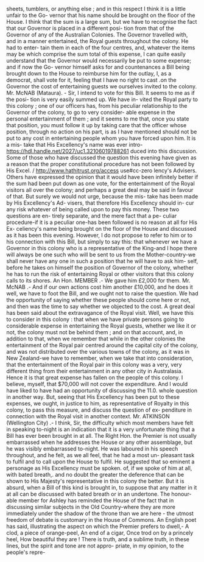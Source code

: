 sheets, tumblers, or anything else ; and in this respect I think it is a little unfair to the Go- vernor that his name should be brought on the floor of the House. I think that the sum is a large sum, but we have to recognise the fact that our Governor is placed in a different posi- tion from that of the Governor of any of the Australian Colonies. The Governor travelled with, and in a manner entertained, the Royal guests throughout the colony. He had to enter- tain them in each of the four centres, and, whatever the items may be which comprise the sum total of this expense, I can quite easily understand that the Governor would necessarily be put to some expense; and if now the Go- vernor himself asks for and countenances a Bill being brought down to the House to reimburse him for the outlay, I, as a democrat, shall vote for it, feeling that I have no right to cast .on the Governor the cost of entertaining guests we ourselves invited to the colony. Mr. McNAB (Mataura). - Sir, I intend to vote for this Bill. It seems to me as if the posi- tion is very easily summed up. We have in- vited the Royal party to this colony ; one of our officers has, from his peculiar relationship to the Governor of the colony, to go to very consider- able expense in the personal entertainment of them ; and it seems to me that, once you state that position, you must follow it up by taking care that the officer whose position, through no action on his part, is as I have mentioned should not be put to any cost in entertaining people whom you have forced upon him. It is a mis- take that His Excellency's name was ever intro- https://hdl.handle.net/2027/uc1.32106019788261 duced into this discussion. Some of those who have discussed the question this evening have given as a reason that the proper constitutional procedure has not been followed by His Excel. / http://www.hathitrust.org/access use#cc-zero lency's Advisers. Others have expressed the opinion that it would have been infinitely better if the sum had been put down as one vote, for the entertainment of the Royal visitors all over the colony; and perhaps a great deal may be said in favour of that. But surely we would not urge, because the mis- take has been made by His Excellency's Ad- visers, that therefore His Excellency should in- cur any risk whatever of being called upon to pay this money. These two questions are en- tirely separate, and the mere fact that a pe- culiar procedure-if it is a peculiar one-has been followed is no reason at all for His Ex- celiency's name being brought on the floor of the House and discussed as it has been this evening. However, I do not propose to refer to him or to his connection with this Bill, but simply to say this: that whenever we have a Governor in this colony who is a representative of the King-and I hope there will always be one such who will be sent to us from the Mother-country-we shall never have any one in such a position that he will have to ask him- self, before he takes on himself the position of Governor of the colony, whether he has to run the risk of entertaining Royal or other visitors that this colony calls to its shores. An Hon. MEMBER .- We gave him £2,000 for them. Mr. McNAB .- And if our own actions cost him another £10,000, and he does it well, we have to foot the Bill, and we ought not to raise the question. We had the opportunity of saying whether these people should come here or not, and then was the time to say whether we objected to the cost. A great deal has been said about the extravagance of the Royal visit. Well, we have this to consider in this colony : that when we have private persons going to considerable expense in entertaining the Royal guests, whether we like it or not, the colony must not be behind them ; and on that account, and, in addition to that, when we remember that while in the other colonies the entertainment of the Royal pair centred around the capital city of the colony, and was not distributed over the various towns of the colony, as it was in New Zealand-we have to remember, when we take that into consideration, that the entertainment of the Royal pair in this colony was a very, very different thing from their entertainment in any other city in Australasia. Hence it is that great expense has fallen on the people of this colony. I believe, myself, that $70,000 will not cover the expenditure. And I would have liked to have had an opportunity of discussing the 11.0. whole question in another way. But, seeing that His Excellency has been put to these expenses, we ought, in justice to him, as representative of Royalty in this colony, to pass this measure, and discuss the question of ex- penditure in connection with the Royal visit in another context. Mr. ATKINSON (Wellington City) .- I think, Sir, the difficulty which most members have felt in speaking to-night is an indication that it is a very unfortunate thing that a Bill has ever been brought in at all. The Right Hon. the Premier is not usually embarrassed when he addresses the House or any other assemblage, but he was visibly embarrassed to-night. He was laboured in his speech throughout, and he felt, as we all feel, that he had a most un- pleasant task to fulfil and to call upon the House to fulfil. He suggested that so eminent a personage as His Excellency must be spoken. of, if we spoke of him at all, with bated breath,. and no doubt the greater the deference that can be shown to His Majesty's representative in this colony the better. But it is absurd, when a Bill of this kind is brought in, to suppose that any matter in it at all can be discussed with bated breath or in an undertone. The honour- able member for Ashley has reminded the House of the fact that in discussing similar subjects in the Old Country-where they are more immediately under the shadow of the throne than we are here - the utmost freedom of debate is customary in the House of Commons. An English poet has said, illustrating the aspect on which the Premier prefers to dwell,- A clod, a piece of orange-peel, An end of a cigar, Once trod on by a princely heel, How beautiful they are ! There is truth, and a sublime truth, in these lines, but the spirit and tone are not appro- priate, in my opinion, to the people's repre- 